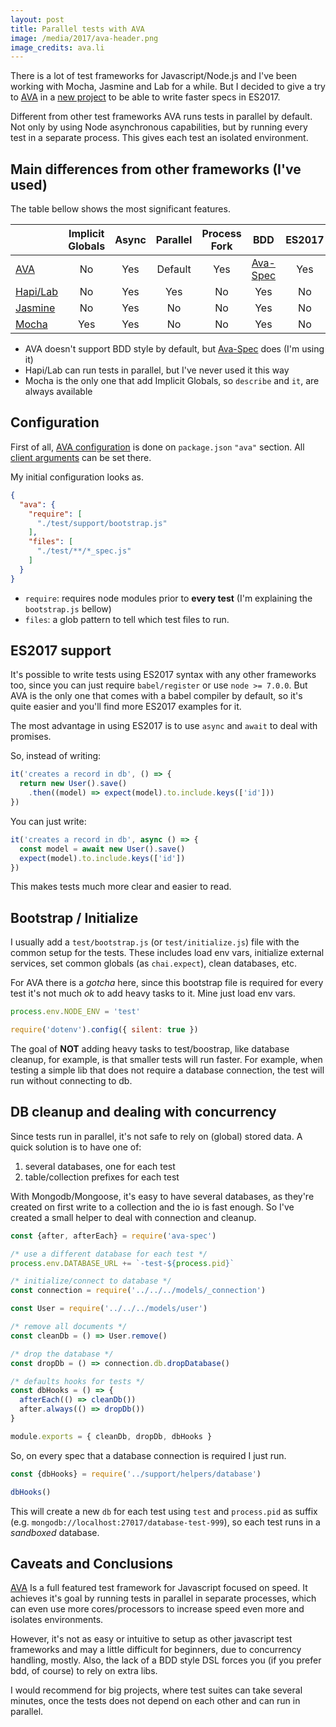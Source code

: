 ```yaml
---
layout: post
title: Parallel tests with AVA
image: /media/2017/ava-header.png
image_credits: ava.li
---
```


There is a lot of test frameworks for Javascript/Node.js and I've been working with Mocha, Jasmine and Lab for a while. But I decided to give a try to [AVA][ava] in a [new project](https://github.com/societiesio/societies-api) to be able to write faster specs in ES2017.

Different from other test frameworks AVA runs tests in parallel by default. Not only by using Node asynchronous capabilities, but by running every test in a separate process. This gives each test an isolated environment.

## Main differences from other frameworks (I've used)

The table bellow shows the most significant features.

&nbsp;          | Implicit Globals | Async | Parallel | Process Fork | BDD             | ES2017
--              | :--:             | :--:  | :--:     | :--:         | :--:            | :--:
[AVA][ava]      | No               | Yes   | Default  | Yes          | [Ava-Spec][aes] | Yes
[Hapi/Lab][lab] | No               | Yes   | Yes      | No           | Yes             | No
[Jasmine][jas]  | No               | Yes   | No       | No           | Yes             | No
[Mocha][moc]    | Yes              | Yes   | No       | No           | Yes             | No

- AVA doesn't support BDD style by default, but [Ava-Spec][aes] does (I'm using it)
- Hapi/Lab can run tests in parallel, but I've never used it this way
- Mocha is the only one that add Implicit Globals, so `describe` and `it`, are always available

## Configuration

First of all, [AVA configuration](https://github.com/avajs/ava#configuration) is done on `package.json` `"ava"` section. All [client arguments](https://github.com/avajs/ava#cli) can be set there.

My initial configuration looks as.

```json
{
  "ava": {
    "require": [
      "./test/support/bootstrap.js"
    ],
    "files": [
      "./test/**/*_spec.js"
    ]
  }
}
```

- `require`: requires node modules prior to **every test** (I'm explaining the `bootstrap.js` bellow)
- `files`: a glob pattern to tell which test files to run.

## ES2017 support

It's possible to write tests using ES2017 syntax with any other frameworks too, since you can just require `babel/register` or use `node >= 7.0.0`. But AVA is the only one that comes with a babel compiler by default, so it's quite easier and you'll find more ES2017 examples for it.

The most advantage in using ES2017 is to use `async` and `await` to deal with promises.

So, instead of writing:

```javascript
it('creates a record in db', () => {
  return new User().save()
    .then((model) => expect(model).to.include.keys(['id']))
})
```

You can just write:

```javascript
it('creates a record in db', async () => {
  const model = await new User().save()
  expect(model).to.include.keys(['id'])
})
```

This makes tests much more clear and easier to read.

## Bootstrap / Initialize

I usually add a `test/bootstrap.js` (or `test/initialize.js`) file with the common setup for the tests. These includes load env vars, initialize external services, set common globals (as `chai.expect`), clean databases, etc.

For AVA there is a _gotcha_ here, since this bootstrap file is required for every test it's not much _ok_ to add heavy tasks to it. Mine just load env vars.

```javascript
process.env.NODE_ENV = 'test'

require('dotenv').config({ silent: true })
```

The goal of **NOT** adding heavy tasks to test/boostrap, like database cleanup, for example, is that smaller tests will run faster. For example, when testing a simple lib that does not require a database connection, the test will run without connecting to db.

## DB cleanup and dealing with concurrency

Since tests run in parallel, it's not safe to rely on (global) stored data. A quick solution is to have one of:

1. several databases, one for each test
2. table/collection prefixes for each test

With Mongodb/Mongoose, it's easy to have several databases, as they're created on first write to a collection and the io is fast enough. So I've created a small helper to deal with connection and cleanup.

```javascript
const {after, afterEach} = require('ava-spec')

/* use a different database for each test */
process.env.DATABASE_URL += `-test-${process.pid}`

/* initialize/connect to database */
const connection = require('../../../models/_connection')

const User = require('../../../models/user')

/* remove all documents */
const cleanDb = () => User.remove()

/* drop the database */
const dropDb = () => connection.db.dropDatabase()

/* defaults hooks for tests */
const dbHooks = () => {
  afterEach(() => cleanDb())
  after.always(() => dropDb())
}

module.exports = { cleanDb, dropDb, dbHooks }
```

So, on every spec that a database connection is required I just run.

```javascript
const {dbHooks} = require('../support/helpers/database')

dbHooks()
```

This will create a new `db` for each test using `test` and `process.pid` as suffix (e.g. `mongodb://localhost:27017/database-test-999`), so each test runs in a _sandboxed_ database.

## Caveats and Conclusions

[AVA][ava] Is a full featured test framework for Javascript focused on speed. It achieves it's goal by running tests in parallel in separate processes, which can even use more cores/processors to increase speed even more and isolates environments.

However, it's not as easy or intuitive to setup as other javascript test frameworks and may a little difficult for beginners, due to concurrency handling, mostly. Also, the lack of a BDD style DSL forces you (if you prefer bdd, of course) to rely on extra libs.

I would recommend for big projects, where test suites can take several minutes, once the tests does not depend on each other and can run in parallel.

[ava]: https://github.com/avajs/ava
[aes]: https://github.com/sheerun/ava-spec
[lab]: https://github.com/hapijs/lab
[jas]: https://jasmine.github.io/
[moc]: https://mochajs.org/
